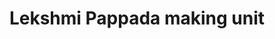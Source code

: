 ---
title: "Lekshmi Pappada making unit"
url: /kollam/lekshmi-pappada-making-unit/
shop: Allgemein
---